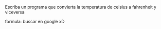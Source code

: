 Escriba un programa que convierta la temperatura de celsius a fahrenheit y viceversa

formula: buscar en google xD
